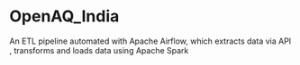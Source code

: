 # OpenAQ_India
An ETL pipeline automated with Apache Airflow, which extracts data via API , transforms and loads data using Apache Spark
